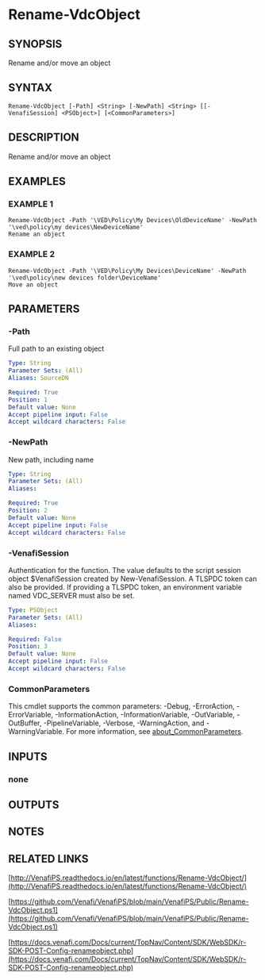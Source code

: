 # Rename-VdcObject

## SYNOPSIS
Rename and/or move an object

## SYNTAX

```
Rename-VdcObject [-Path] <String> [-NewPath] <String> [[-VenafiSession] <PSObject>] [<CommonParameters>]
```

## DESCRIPTION
Rename and/or move an object

## EXAMPLES

### EXAMPLE 1
```
Rename-VdcObject -Path '\VED\Policy\My Devices\OldDeviceName' -NewPath '\ved\policy\my devices\NewDeviceName'
Rename an object
```

### EXAMPLE 2
```
Rename-VdcObject -Path '\VED\Policy\My Devices\DeviceName' -NewPath '\ved\policy\new devices folder\DeviceName'
Move an object
```

## PARAMETERS

### -Path
Full path to an existing object

```yaml
Type: String
Parameter Sets: (All)
Aliases: SourceDN

Required: True
Position: 1
Default value: None
Accept pipeline input: False
Accept wildcard characters: False
```

### -NewPath
New path, including name

```yaml
Type: String
Parameter Sets: (All)
Aliases:

Required: True
Position: 2
Default value: None
Accept pipeline input: False
Accept wildcard characters: False
```

### -VenafiSession
Authentication for the function.
The value defaults to the script session object $VenafiSession created by New-VenafiSession.
A TLSPDC token can also be provided.
If providing a TLSPDC token, an environment variable named VDC_SERVER must also be set.

```yaml
Type: PSObject
Parameter Sets: (All)
Aliases:

Required: False
Position: 3
Default value: None
Accept pipeline input: False
Accept wildcard characters: False
```

### CommonParameters
This cmdlet supports the common parameters: -Debug, -ErrorAction, -ErrorVariable, -InformationAction, -InformationVariable, -OutVariable, -OutBuffer, -PipelineVariable, -Verbose, -WarningAction, and -WarningVariable. For more information, see [about_CommonParameters](http://go.microsoft.com/fwlink/?LinkID=113216).

## INPUTS

### none
## OUTPUTS

## NOTES

## RELATED LINKS

[http://VenafiPS.readthedocs.io/en/latest/functions/Rename-VdcObject/](http://VenafiPS.readthedocs.io/en/latest/functions/Rename-VdcObject/)

[https://github.com/Venafi/VenafiPS/blob/main/VenafiPS/Public/Rename-VdcObject.ps1](https://github.com/Venafi/VenafiPS/blob/main/VenafiPS/Public/Rename-VdcObject.ps1)

[https://docs.venafi.com/Docs/current/TopNav/Content/SDK/WebSDK/r-SDK-POST-Config-renameobject.php](https://docs.venafi.com/Docs/current/TopNav/Content/SDK/WebSDK/r-SDK-POST-Config-renameobject.php)

